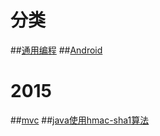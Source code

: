 # 分类

##[通用编程](./通用编程/index.md)
##[Android](./Android/index.md)

# 2015
##[mvc](mvc.md)
##[java使用hmac-sha1算法](java使用hmac-sha1算法.md)